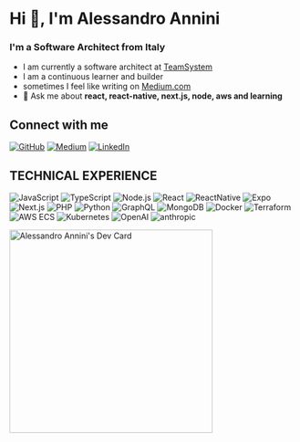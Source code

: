 # Hi 👋, I'm Alessandro Annini</h1>

### I'm a Software Architect from Italy

- I am currently a software architect at [TeamSystem](https://www.teamsystem.com/en/)
- I am a continuous learner and builder
- sometimes I feel like writing on [Medium.com](https://medium.com/@alessandro-annini)
- 💬 Ask me about **react, react-native, next.js, node, aws and learning**

## Connect with me

[![GitHub](https://img.shields.io/badge/GitHub-100000?style=for-the-badge&logo=github&logoColor=white)](https://github.com/AlessandroAnnini)
[![Medium](https://img.shields.io/badge/Medium-242424?style=for-the-badge&logo=medium&logoColor=fff&link=https%3A%2F%2Fmedium.com%2F%40alessandro.annini)](https://medium.com/@alessandro-annini)
[![LinkedIn](https://img.shields.io/badge/LinkedIn-0a66c2?style=for-the-badge&logo=linkedin&logoColor=fff&link=https%3A%2F%2Flinkedin.com%2Fin%2Falessandroannini)](https://www.linkedin.com/in/alessandroannini/)

## TECHNICAL EXPERIENCE

![JavaScript](https://img.shields.io/badge/JavaScript-323330?style=for-the-badge&logo=javascript&logoColor=F7DF1E) ![TypeScript](https://img.shields.io/badge/TypeScript-007ACC?style=for-the-badge&logo=typescript&logoColor=white) ![Node.js](https://img.shields.io/badge/Node.js-339933?style=for-the-badge&logo=node.js&logoColor=white) ![React](https://img.shields.io/badge/React-20232A?style=for-the-badge&logo=react&logoColor=61DAFB) ![ReactNative](https://img.shields.io/badge/React-Native-087ea4?style=for-the-badge&logo=react&logoColor=61DAFB) ![Expo](https://img.shields.io/badge/Expo-11181c?style=for-the-badge&logo=expo&logoColor=fff) ![Next.js](https://img.shields.io/badge/Next.js-000000?style=for-the-badge&logo=next.js&logoColor=white) ![PHP](https://img.shields.io/badge/PHP-777BB4?style=for-the-badge&logo=php&logoColor=white) ![Python](https://img.shields.io/badge/Python-3776AB?style=for-the-badge&logo=python&logoColor=white) ![GraphQL](https://img.shields.io/badge/GraphQL-E10098?style=for-the-badge&logo=graphql&logoColor=white) ![MongoDB](https://img.shields.io/badge/MongoDB-47A248?style=for-the-badge&logo=mongodb&logoColor=white) ![Docker](https://img.shields.io/badge/Docker-2496ED?style=for-the-badge&logo=docker&logoColor=white) ![Terraform](https://img.shields.io/badge/Terraform-7B42BC?style=for-the-badge&logo=terraform&logoColor=white) ![AWS ECS](https://img.shields.io/badge/AWS_ECS-FF9900?style=for-the-badge&logo=amazonecs&logoColor=white) ![Kubernetes](https://img.shields.io/badge/Kubernetes-326CE5?style=for-the-badge&logo=kubernetes&logoColor=white) ![OpenAI](https://img.shields.io/badge/OpenAI-00549F?style=for-the-badge&logo=openai&logoColor=white) ![anthropic](https://img.shields.io/badge/Anthropic-d97757?style=for-the-badge&logo=anthropic&logoColor=white)

<a href="https://app.daily.dev/sunrising"><img src="https://api.daily.dev/devcards/v2/8834d14d9e8b45969ff673211e5ce0b5.png?type=default&r=hr7" width="356" alt="Alessandro Annini's Dev Card"/></a>
